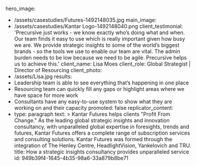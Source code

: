 hero_image:
  - /assets/casestudies/Futures-1492148035.jpg
main_image:
  - /assets/casestudies/Kantar Logo-1492148040.png
client_testimonial: 'Precursive just works - we know exactly who’s doing what and when. Our team finds it easy to use which is really important given how busy we are. We provide strategic insights to some of the world’s biggest brands - so the tools we use to enable our team are vital. The admin burden needs to be low because we need to be agile. Precursive helps us to achieve this.'
client_name: Lisa Moes
client_role: Global Strategist | Director of Resourcing
client_photo:
  - /assets/Lisa.jpg
results:
  - Leadership team is able to see everything that’s happening in one place
  - Resourcing team can quickly fill any gaps or highlight areas where we have space for more work
  - Consultants have any easy-to-use system to show what they are working on and their capacity
promoted: false
replicator_content:
  - 
    type: paragraph
    text: >
      Kantar Futures helps clients "Profit From Change." As the leading global strategic insights and
      innovation consultancy, with unparalleled global expertise in foresights, trends and futures, Kantar
      Futures offers a complete range of subscription services and consulting solutions. Kantar Futures
      was formed through the integration of The Henley Centre, HeadlightVision, Yankelovich and TRU.
title: How a strategic insights consultancy provides unparalleled service
id: 949b39f4-1645-4b35-98a6-33a879b8be71

